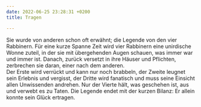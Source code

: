 ```yaml
---
date: 2022-06-25 23:28:31 +0200
title: Tragen

---
```

Sie wurde von anderen schon oft erwähnt; die Legende von den vier Rabbinern. Für eine kurze Spanne Zeit wird vier Rabbinern eine unirdische Wonne zuteil, in der sie mit übergehenden Augen schauen, was immer war und immer ist. Danach, zurück versetzt in ihre Häuser und Pflichten, zerbrechen sie daran, einer nach dem anderen.   
Der Erste wird verrückt und kann nur noch brabbeln, der Zweite leugnet sein Erlebnis und vergisst, der Dritte wird fanatisch und muss seine Einsicht allen Unwissenden andrehen. Nur der Vierte hält, was geschehen ist, aus und verwebt es zu Taten. Die Legende endet mit der kurzen Bilanz: Er allein konnte sein Glück ertragen.